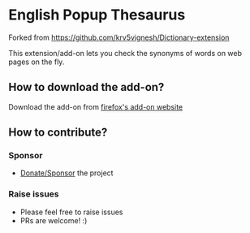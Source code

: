 # English Popup Thesaurus

Forked from https://github.com/krv5vignesh/Dictionary-extension 

This extension/add-on lets you check the synonyms of words on web pages on the fly.

## How to download the add-on?
Download the add-on from [firefox's add-on website](https://addons.mozilla.org/en-US/firefox/addon/english-popup-thesaurus/)
## How to contribute?

### Sponsor

- [Donate/Sponsor](https://github.com/sponsors/hrai) the project

### Raise issues

- Please feel free to raise issues
- PRs are welcome! :)
